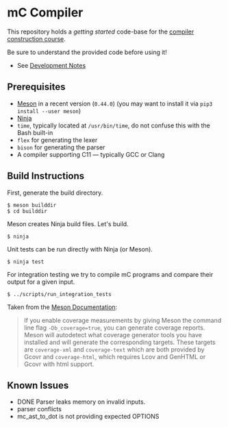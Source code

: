 # mC Compiler

This repository holds a *getting started* code-base for the [compiler construction course](https://git.uibk.ac.at/c7031162/703602-Compiler-Construction).

Be sure to understand the provided code before using it!

- See [Development Notes](docs/development_notes.md)

## Prerequisites

- [Meson](http://mesonbuild.com/) in a recent version (`0.44.0`)
  (you may want to install it via `pip3 install --user meson`)
- [Ninja](https://ninja-build.org/)
- `time`, typically located at `/usr/bin/time`, do not confuse this with the Bash built-in
- `flex` for generating the lexer
- `bison` for generating the parser
- A compiler supporting C11 — typically GCC or Clang

## Build Instructions

First, generate the build directory.

    $ meson builddir
    $ cd builddir

Meson creates Ninja build files.
Let's build.

    $ ninja

Unit tests can be run directly with Ninja (or Meson).

    $ ninja test

For integration testing we try to compile mC programs and compare their output for a given input.

    $ ../scripts/run_integration_tests

Taken from the [Meson Documentation](https://mesonbuild.com/Unit-tests.html#coverage):

> If you enable coverage measurements by giving Meson the command line flag `-Db_coverage=true`, you can generate coverage reports.
> Meson will autodetect what coverage generator tools you have installed and will generate the corresponding targets.
> These targets are `coverage-xml` and `coverage-text` which are both provided by Gcovr and `coverage-html`, which requires Lcov and GenHTML or Gcovr with html support.

## Known Issues

- DONE Parser leaks memory on invalid inputs.
- parser conflicts
- mc_ast_to_dot is not providing expected OPTIONS
